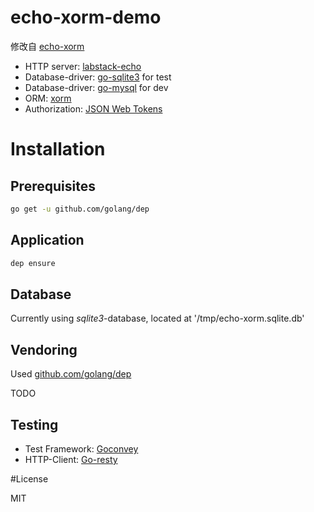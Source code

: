 # echo-xorm-demo
修改自
[echo-xorm](https://github.com/corvinusz/echo-xorm)

- HTTP server: [labstack-echo](https://gihtub.com/labstack/echo)
- Database-driver: [go-sqlite3](https://github.com/mattn/go-sqlite3) for test
- Database-driver: [go-mysql](https://github.com/mattn/go-sqlite3) for dev
- ORM: [xorm](https://github.com/go-xorm/xorm)
- Authorization: [JSON Web Tokens](https://github.com/dgrijalva/jwt-go)


# Installation
## Prerequisites

```bash
go get -u github.com/golang/dep
```

## Application
```bash
dep ensure
```

## Database

Currently using *sqlite3*-database, located at '/tmp/echo-xorm.sqlite.db'

## Vendoring
Used [github.com/golang/dep](https://github.com/golang/dep)

TODO

## Testing
- Test Framework: [Goconvey](https://github.com/smartystreets/goconvey)
- HTTP-Client: [Go-resty](https://github.com/go-resty/resty)

#License

MIT
